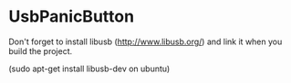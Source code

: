 UsbPanicButton
==============

Don't forget to install libusb (http://www.libusb.org/) and link it when you build the project.

(sudo apt-get install libusb-dev on ubuntu)

